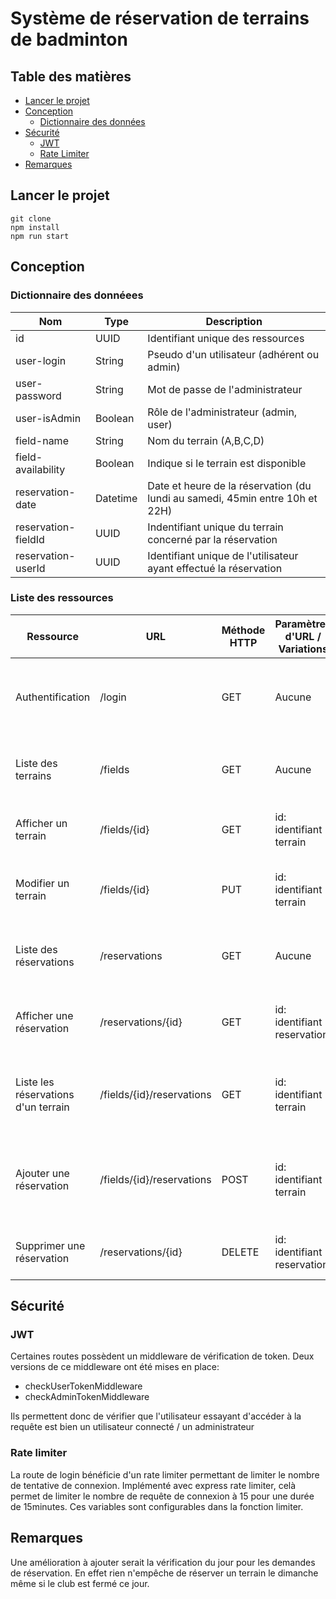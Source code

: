 # Système de réservation de terrains de badminton

## Table des matières
- [Lancer le projet](#lancer-le-projet)
- [Conception](#conception)
    - [Dictionnaire des données](#dictionnaire-des-donnéees)
- [Sécurité](#sécurité)
  - [JWT](#jwt)
  - [Rate Limiter](#rate-limiter)
- [Remarques](#remarques)

## Lancer le projet

```
git clone
npm install
npm run start
```

## Conception
### Dictionnaire des donnéees

| Nom                 | Type     | Description                                                                  |
|---------------------|----------|------------------------------------------------------------------------------|
| id                  | UUID     | Identifiant unique des ressources                                            | 
| user-login          | String   | Pseudo d'un utilisateur (adhérent ou admin)                                  |
| user-password       | String   | Mot de passe de l'administrateur                                             |
| user-isAdmin        | Boolean  | Rôle de l'administrateur (admin, user)                                       |
| field-name          | String   | Nom du terrain (A,B,C,D)                                                     |
| field-availability  | Boolean  | Indique si le terrain est disponible                                         |
| reservation-date    | Datetime | Date et heure de la réservation (du lundi au samedi, 45min entre 10h et 22H) |
| reservation-fieldId | UUID     | Indentifiant unique du terrain concerné par la réservation                   |
| reservation-userId  | UUID     | Identifiant unique de l'utilisateur ayant effectué la réservation            |

### Liste des ressources

| Ressource                           | URL                       | Méthode HTTP | Paramètres d'URL / Variations | Commentaires                                                                |
|-------------------------------------|---------------------------|--------------|-------------------------------|-----------------------------------------------------------------------------|
| Authentification                    | /login                    | GET          | Aucune                        | Authentifie un utilisateur ou un administrateur et retourne un token.       |
| Liste des terrains                  | /fields                   | GET          | Aucune                        | Retourne la liste des terrains et leur état de disponibilité.               |
| Afficher un terrain                 | /fields/{id}              | GET          | id: identifiant terrain       | Retourne les informations d'un terrain spécifique                           |
| Modifier un terrain                 | /fields/{id}              | PUT          | id: identifiant terrain       | Met à jour l’état d’indisponibilité d’un terrain (admin uniquement).        |
| Liste des réservations              | /reservations             | GET          | Aucune                        | Retourne les réservations pour la semaine en cours. (admin)                 |
| Afficher une réservation            | /reservations/{id}        | GET          | id: identifiant reservation   | Retourne les informations d'une réservation spécifique                      |
| Liste les réservations d'un terrain | /fields/{id}/reservations | GET          | id: identifiant terrain       | Retourne toutes les reservations d'un terrain spécifique (admin)            |
| Ajouter une réservation             | /fields/{id}/reservations | POST         | id: identifiant terrain       | Permet de réserver un créneau pour un terrain donné. (utilisateur connecté) |
| Supprimer une réservation           | /reservations/{id}        | DELETE       | id: identifiant reservation   | Permet de supprimer une réservation (admin)                                 |

## Sécurité

### JWT
Certaines routes possèdent un middleware de vérification de token.
Deux versions de ce middleware ont été mises en place:
- checkUserTokenMiddleware
- checkAdminTokenMiddleware

Ils permettent donc de vérifier que l'utilisateur essayant d'accéder à la requête est bien un utilisateur connecté / un administrateur

### Rate limiter
La route de login bénéficie d'un rate limiter permettant de limiter le nombre de tentative de connexion.
Implémenté avec express rate limiter, celà permet de limiter le nombre de requête de connexion à 15 pour une durée de 15minutes. Ces variables sont configurables dans la fonction limiter.

## Remarques

Une amélioration à ajouter serait la vérification du jour pour les demandes de réservation. En effet rien n'empêche de réserver un terrain le dimanche même si le club est fermé ce jour.